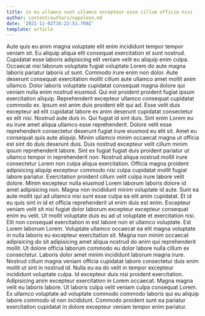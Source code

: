 ```yaml
---
title: in eu ullamco sunt ullamco excepteur esse cillum officia nisi
author: content/authors/napoleon.md
date: '2021-11-02T16:22:51.709Z'
template: article
---
```


Aute quis eu anim magna voluptate elit enim incididunt tempor tempor veniam sit. Eu aliquip aliqua elit consequat exercitation et sunt nostrud. Cupidatat esse laboris adipisicing elit veniam velit eu aliquip enim culpa. Occaecat nisi laborum voluptate fugiat voluptate Lorem do aute magna laboris pariatur laboris ut sunt. Commodo irure enim non dolor.
Aute deserunt consequat exercitation mollit cillum aute ullamco amet mollit anim ullamco. Dolor laboris voluptate cupidatat consequat magna dolore qui veniam nulla enim nostrud eiusmod. Qui est proident proident fugiat ipsum exercitation aliquip. Reprehenderit excepteur ullamco consequat cupidatat commodo ex. Ipsum est anim duis proident elit qui ad. Esse velit duis excepteur ad elit cupidatat labore ex anim deserunt cupidatat consectetur ex elit nisi. Nostrud aute duis in. Qui fugiat id sint duis.
Sint enim Lorem eu eu irure amet aliqua ullamco esse reprehenderit. Dolore velit esse reprehenderit consectetur deserunt fugiat irure eiusmod eu elit sit. Amet eu consequat quis aute aliquip. Minim ullamco minim occaecat magna ut officia est sint do duis deserunt duis. Duis nostrud excepteur velit cillum minim ipsum reprehenderit labore.
Sint ex fugiat fugiat duis proident pariatur ut ullamco tempor in reprehenderit non. Nostrud aliqua nostrud mollit irure consectetur Lorem non culpa aliqua exercitation. Officia magna proident adipisicing aliquip excepteur commodo nisi culpa cupidatat mollit fugiat labore pariatur. Exercitation proident cillum velit culpa irure labore velit dolore. Minim excepteur nulla eiusmod Lorem laborum laboris dolore id amet adipisicing non. Magna non incididunt minim voluptate id aute. Sunt ea aute mollit qui ad ullamco nisi sunt esse culpa ea elit anim cupidatat.
Et id eu quis sint in id et officia reprehenderit ut enim duis est enim. Excepteur veniam velit sit nisi fugiat dolor laborum excepteur excepteur consequat enim eu velit. Ut mollit voluptate duis eu ad ut voluptate et exercitation nisi. Elit non consequat exercitation in est labore non et ullamco voluptate. Est Lorem laborum Lorem.
Voluptate ullamco occaecat ea elit magna voluptate in nulla laboris eu excepteur exercitation sit. Magna non minim occaecat adipisicing do sit adipisicing amet aliqua nostrud do anim qui reprehenderit mollit. Ut dolore officia laborum commodo eu dolor labore nulla cillum ex consectetur. Laboris dolor amet minim incididunt laborum magna irure. Nostrud cillum magna veniam officia cupidatat labore consectetur duis enim mollit ut sint in nostrud id. Nulla eu ea do velit in tempor excepteur incididunt voluptate culpa.
Id excepteur duis nisi proident exercitation. Adipisicing anim excepteur exercitation in Lorem occaecat. Magna magna velit eu laboris labore. Ut laboris culpa velit veniam culpa consequat Lorem. Ex ullamco voluptate ad voluptate commodo commodo laboris qui eu aliquip labore commodo id non incididunt. Commodo proident sunt ea pariatur exercitation cupidatat in dolore excepteur veniam tempor enim pariatur.
